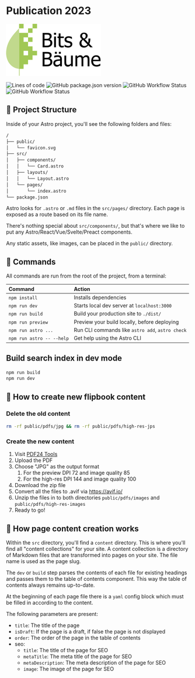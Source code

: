 # Publication 2023

<img src="/public/images/logos/bits-und-baeume-logo_CCBY-schauschau.cc.svg" alt="Logo Bits &amp; Bäume">

![Lines of code](https://img.shields.io/tokei/lines/github/bitsundbaeume/publication2023?style=flat-square)
![GitHub package.json version](https://img.shields.io/github/package-json/v/bitsundbaeume/publication2023?label=github&logo=github&style=flat-square)
![GitHub Workflow Status](https://img.shields.io/github/actions/workflow/status/bitsundbaeume/publication2023/release.yml?label=release&logo=semantic-release&style=flat-square)
![GitHub Workflow Status](https://img.shields.io/github/actions/workflow/status/bitsundbaeume/publication2023/unit-test.yml?label=unit-tests&logo=vitest&style=flat-square)

## 🚀 Project Structure

Inside of your Astro project, you'll see the following folders and files:

```txt
/
├── public/
│   └── favicon.svg
├── src/
│   ├── components/
│   │   └── Card.astro
│   ├── layouts/
│   │   └── Layout.astro
│   └── pages/
│       └── index.astro
└── package.json
```

Astro looks for `.astro` or `.md` files in the `src/pages/` directory. Each page is exposed as a route based on its file name.

There's nothing special about `src/components/`, but that's where we like to put any Astro/React/Vue/Svelte/Preact components.

Any static assets, like images, can be placed in the `public/` directory.

## 🧞 Commands

All commands are run from the root of the project, from a terminal:

| Command                   | Action                                           |
| :------------------------ | :----------------------------------------------- |
| `npm install`             | Installs dependencies                            |
| `npm run dev`             | Starts local dev server at `localhost:3000`      |
| `npm run build`           | Build your production site to `./dist/`          |
| `npm run preview`         | Preview your build locally, before deploying     |
| `npm run astro ...`       | Run CLI commands like `astro add`, `astro check` |
| `npm run astro -- --help` | Get help using the Astro CLI                     |

## Build search index in dev mode

```bash
npm run build
npm run dev
```

## 📖 How to create new flipbook content

### Delete the old content

```bash
rm -rf public/pdfs/jpg && rm -rf public/pdfs/high-res-jps
```

### Create the new content

1. Visit [PDF24 Tools](https://tools.pdf24.org/de/von-pdf-umwandeln)
2. Upload the PDF
3. Choose "JPG" as the output format
   1. For the preview DPI 72 and image quality 85
   2. For the high-res DPI 144 and image quality 100
4. Download the zip file
5. Convert all the files to .avif via <https://avif.io/>
6. Unzip the files in to both directories `public/pdfs/images` and `public/pdfs/high-res-images`
7. Ready to go!

## 📖 How page content creation works

Within the `src` directory, you'll find a `content` directory. This is where you'll find all "content collections" for your site. A content collection is a directory of Markdown files that are transformed into pages on your site. The file name is used as the page slug.

The `dev` or `build` step parses the contents of each file for existing headings and passes them to the table of contents component. This way the table of contents always remains up-to-date.

At the beginning of each page file there is a `yaml` config block which must be filled in according to the content.

The following parameters are present:

- `title`: The title of the page
- `isDraft`: If the page is a draft, if false the page is not displayed
- `order`: The order of the page in the table of contents
- seo:
  - `title`: The title of the page for SEO
  - `metaTitle`: The meta title of the page for SEO
  - `metaDescription`: The meta description of the page for SEO
  - `image`: The image of the page for SEO

